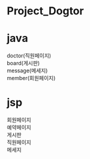 # Project_Dogtor
<h1> java</h1>
doctor(직원페이지)</br>
board(게시판)</br>
message(메세지)</br>
member(회원페이지)</br>

<h1> jsp</h1>
회원페이지</br>
예약페이지</br>
게시판</br>
직원페이지</br>
메세지</br>

